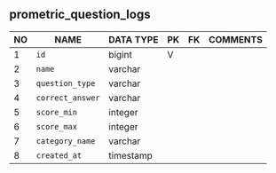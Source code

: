 
prometric_question_logs
----------------------------


NO | NAME | DATA TYPE | PK | FK | COMMENTS
---|------|-----------|----|----|-------------------
1|`id` | bigint | V |  | 
2|`name` | varchar |  |  | 
3|`question_type` | varchar |  |  | 
4|`correct_answer` | varchar |  |  | 
5|`score_min` | integer |  |  | 
6|`score_max` | integer |  |  | 
7|`category_name` | varchar |  |  | 
8|`created_at` | timestamp |  |  | 
